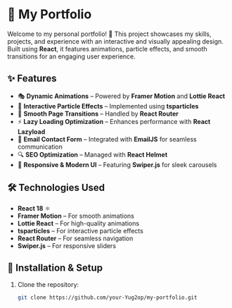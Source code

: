 # 🌟 My Portfolio  

Welcome to my personal portfolio! 🚀 This project showcases my skills, projects, and experience with an interactive and visually appealing design. Built using **React**, it features animations, particle effects, and smooth transitions for an engaging user experience.  

## ✨ Features  
- 🎭 **Dynamic Animations** – Powered by **Framer Motion** and **Lottie React**  
- 🌌 **Interactive Particle Effects** – Implemented using **tsparticles**  
- 🔄 **Smooth Page Transitions** – Handled by **React Router**  
- ⚡ **Lazy Loading Optimization** – Enhances performance with **React Lazyload**  
- 📩 **Email Contact Form** – Integrated with **EmailJS** for seamless communication  
- 🔍 **SEO Optimization** – Managed with **React Helmet**  
- 🎨 **Responsive & Modern UI** – Featuring **Swiper.js** for sleek carousels  

## 🛠️ Technologies Used  
- **React 18** ⚛️  
- **Framer Motion** – For smooth animations  
- **Lottie React** – For high-quality animations  
- **tsparticles** – For interactive particle effects  
- **React Router** – For seamless navigation  
- **Swiper.js** – For responsive sliders  

## 🚀 Installation & Setup  
1. Clone the repository:  
   ```bash
   git clone https://github.com/your-Yug2op/my-portfolio.git

